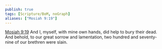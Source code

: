```yaml
---
publish: true
tags: [Scripture/BoM, noGraph]
aliases: ["Mosiah 9:19"]
---
```

[Mosiah 9:19](https://churchofjesuschrist.org/study/scriptures/bofm/mosiah/9?lang=eng&id=p19#p19) And I, myself, with mine own hands, did help to bury their dead. And behold, to our great sorrow and lamentation, two hundred and seventy-nine of our brethren were slain.




